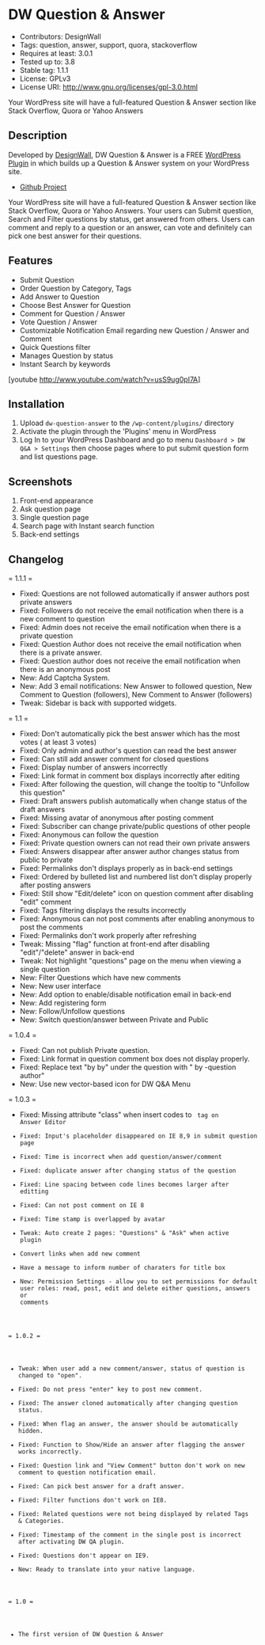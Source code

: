 DW Question & Answer
====================
 - Contributors: DesignWall
 - Tags: question, answer, support, quora, stackoverflow
 - Requires at least: 3.0.1
 - Tested up to: 3.8
 - Stable tag: 1.1.1
 - License: GPLv3
 - License URI: http://www.gnu.org/licenses/gpl-3.0.html

Your WordPress site will have a full-featured Question & Answer section like Stack Overflow, Quora or Yahoo Answers

Description
-----------

Developed by [DesignWall](http://www.designwall.com/?utm_source=readme&utm_medium=description_tab&utm_content=plugin_link&utm_campaign=dwqa_plugin), DW Question & Answer is a FREE [WordPress Plugin](http://www.designwall.com/wordpress/plugins/) in which builds up a Question & Answer system on your WordPress site.

* [Github Project](https://github.com/designwall/DW-Question-Answer)

Your WordPress site will have a full-featured Question & Answer section like Stack Overflow, Quora or Yahoo Answers. Your users can Submit question, Search and Filter questions by status, get answered from others. Users can comment and reply to a question or an answer, can vote and definitely can pick one best answer for their questions.

Features
--------

* Submit Question
* Order Question by Category, Tags
* Add Answer to Question
* Choose Best Answer for Question
* Comment for Question / Answer
* Vote Question / Answer
* Customizable Notification Email regarding new Question / Answer and Comment 
* Quick Questions filter 
* Manages Question by status
* Instant Search by keywords

[youtube http://www.youtube.com/watch?v=usS9ug0pI7A]

Installation
------------

1. Upload `dw-question-answer` to the `/wp-content/plugins/` directory
2. Activate the plugin through the 'Plugins' menu in WordPress
3. Log In to your WordPress Dashboard and go to menu `Dashboard > DW Q&A > Settings` then choose pages where to put submit question form and list questions page.

Screenshots
-----------

1. Front-end appearance
2. Ask question page
3. Single question page
4. Search page with Instant search function
5. Back-end settings

Changelog
---------

= 1.1.1 =
* Fixed: Questions are not followed automatically if answer authors post private answers
* Fixed: Followers do not receive the email notification when there is a new comment to question
* Fixed: Admin does not receive the email notification when there is a private question
* Fixed: Question Author does not receive the email notification when there is a private answer.
* Fixed: Question author does not receive the email notification when there is an anonymous post
* New: Add Captcha System.
* New: Add 3 email notifications: New Answer to followed question, New Comment to Question (followers), New Comment to Answer (followers)
* Tweak: Sidebar is back with supported widgets.


= 1.1 =
* Fixed: Don't automatically pick the best answer which has the most votes ( at least 3 votes)
* Fixed: Only admin and author's question can read the best answer
* Fixed: Can still add answer comment for closed questions
* Fixed: Display number of answers incorrectly
* Fixed: Link format in comment box displays incorrectly after editing
* Fixed: After following the question, will change the tooltip to "Unfollow this question"
* Fixed: Draft answers publish automatically when change status of the draft answers
* Fixed: Missing avatar of anonymous after posting comment
* Fixed: Subscriber can change private/public questions of other people
* Fixed: Anonymous can follow the question
* Fixed: Private question owners can not read their own private answers
* Fixed: Answers disappear after answer author changes status from public to private
* Fixed: Permalinks don't displays properly as in back-end settings
* Fixed: Ordered by bulleted list and numbered list don't display properly after posting answers
* Fixed: Still show "Edit/delete" icon on question comment after disabling "edit" comment
* Fixed: Tags filtering displays the results incorrectly
* Fixed: Anonymous can not post comments after enabling  anonymous to post the comments
* Fixed: Permalinks don't work properly after refreshing
* Tweak: Missing "flag" function at front-end after disabling "edit"/"delete" answer in back-end
* Tweak: Not highlight "questions" page on the menu when viewing a single question
* New: Filter Questions which have new comments
* New: New user interface
* New: Add option to enable/disable notification email in back-end
* New: Add registering form
* New: Follow/Unfollow questions
* New: Switch question/answer between Private and Public

= 1.0.4 =
* Fixed: Can not publish Private question.
* Fixed: Link format in question comment box does not display properly.
* Fixed: Replace text "by by" under the question with " by -question author"
* New: Use new vector-based icon for DW Q&A Menu 

= 1.0.3 =
* Fixed: Missing attribute "class" when insert codes to <code> tag on Answer Editor
* Fixed: Input's placeholder disappeared on IE 8,9 in submit question page
* Fixed: Time is incorrect when add question/answer/comment
* Fixed: duplicate answer after changing status of the question
* Fixed: Line spacing between code lines becomes larger after editting
* Fixed: Can not post comment on IE 8
* Fixed: Time stamp is overlapped by avatar
* Tweak: Auto create 2 pages: "Questions" & "Ask" when active plugin
* Convert links when add new comment
* Have a message to inform number of charaters for title box
* New: Permission Settings - allow you to set permissions for default user roles: read, post, edit and delete either questions, answers or comments

= 1.0.2 =
* Tweak: When user add a new comment/answer, status of question is changed to "open".
* Fixed: Do not press "enter" key to post new comment.
* Fixed: The answer cloned automatically after changing question status.
* Fixed: When flag an answer, the answer should be automatically hidden.
* Fixed: Function to Show/Hide an answer after flagging the answer works incorrectly.
* Fixed: Question link and "View Comment" button don't work on new comment to question notification email.
* Fixed: Can pick best answer for a draft answer.
* Fixed: Filter functions don't work on IE8.
* Fixed: Related questions were not being displayed by related Tags & Categories.
* Fixed: Timestamp of the comment in the single post is incorrect after activating DW QA plugin.
* Fixed: Questions don't appear on IE9.
* New: Ready to translate into your native language. 

= 1.0 =
* The first version of DW Question & Answer
